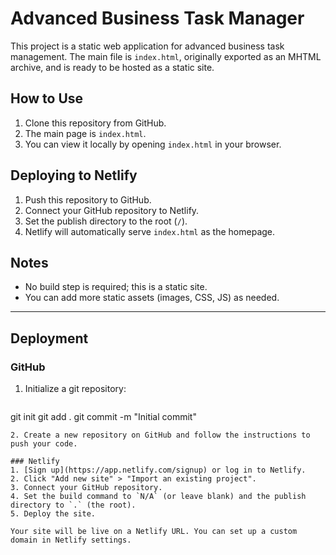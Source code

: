 # Advanced Business Task Manager

This project is a static web application for advanced business task management. The main file is `index.html`, originally exported as an MHTML archive, and is ready to be hosted as a static site.

## How to Use

1. Clone this repository from GitHub.
2. The main page is `index.html`.
3. You can view it locally by opening `index.html` in your browser.

## Deploying to Netlify

1. Push this repository to GitHub.
2. Connect your GitHub repository to Netlify.
3. Set the publish directory to the root (`/`).
4. Netlify will automatically serve `index.html` as the homepage.

## Notes
- No build step is required; this is a static site.
- You can add more static assets (images, CSS, JS) as needed. 

---

## Deployment

### GitHub
1. Initialize a git repository:
   ```sh
git init
git add .
git commit -m "Initial commit"
   ```
2. Create a new repository on GitHub and follow the instructions to push your code.

### Netlify
1. [Sign up](https://app.netlify.com/signup) or log in to Netlify.
2. Click "Add new site" > "Import an existing project".
3. Connect your GitHub repository.
4. Set the build command to `N/A` (or leave blank) and the publish directory to `.` (the root).
5. Deploy the site.

Your site will be live on a Netlify URL. You can set up a custom domain in Netlify settings. 